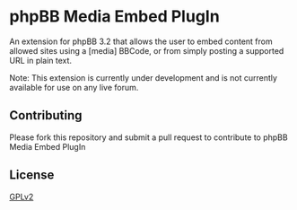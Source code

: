 # phpBB Media Embed PlugIn

An extension for phpBB 3.2 that allows the user to embed content from allowed sites using a [media] BBCode, or from simply posting a supported URL in plain text.

Note: This extension is currently under development and is not currently available for use on any live forum.

## Contributing

Please fork this repository and submit a pull request to contribute to phpBB Media Embed PlugIn

## License

[GPLv2](license.txt)
